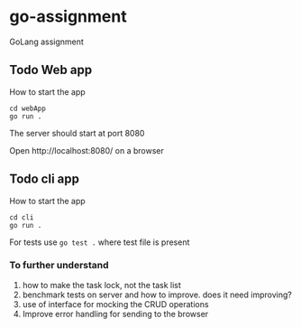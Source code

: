 # go-assignment
GoLang assignment


## Todo Web app

How to start the app

    cd webApp
    go run .

The server should start at port 8080

Open http://localhost:8080/ on a browser

## Todo cli app

How to start the app

    cd cli
    go run .

For tests use `go test .` where test file is present


### To further understand

1. how to make the task lock, not the task list
2. benchmark tests on server and how to improve. does it need improving?
3. use of interface for mocking the CRUD operations
4. Improve error handling for sending to the browser